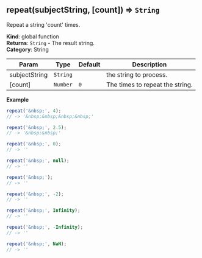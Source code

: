 <a name="repeat"></a>

## repeat(subjectString, [count]) ⇒ <code>String</code>
Repeat a string 'count' times.

**Kind**: global function  
**Returns**: <code>String</code> - The result string.  
**Category**: String  

| Param | Type | Default | Description |
| --- | --- | --- | --- |
| subjectString | <code>String</code> |  | the string to process. |
| [count] | <code>Number</code> | <code>0</code> | The times to repeat the string. |

**Example**  
```js
repeat('&nbsp;', 4);
// -> '&nbsp;&nbsp;&nbsp;&nbsp;'

repeat('&nbsp;', 2.5);
// -> '&nbsp;&nbsp;'

repeat('&nbsp;', 0);
// -> ''

repeat('&nbsp;', null);
// -> ''

repeat('&nbsp;');
// -> ''

repeat('&nbsp;', -2);
// -> ''

repeat('&nbsp;', Infinity);
// -> ''

repeat('&nbsp;', -Infinity);
// -> ''

repeat('&nbsp;', NaN);
// -> ''
```
